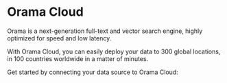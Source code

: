 # Orama Cloud

Orama is a next-generation full-text and vector search engine, highly optimized for speed and low latency.

With Orama Cloud, you can easily deploy your data to 300 global locations, in 100 countries worldwide in a matter of minutes.

Get started by connecting your data source to Orama Cloud: